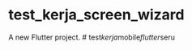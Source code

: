 # test_kerja_screen_wizard

A new Flutter project.
#   t e s t _ k e r j a _ m o b i l e _ f l u t t e r _ s e r u  
 